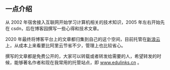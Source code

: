 
## 一点介绍

从 2002 年宿舍接入互联网开始学习计算机相关的技术知识，2005 年左右开始先在 csdn，后在博客园撰写一些心得和技术文章。

2020 年最终将博客平台上的文章都归集到自己的这个空间，目前托管在[新浪云](https://sae.sinacloud.com)上，从成本上来看要比阿里云节省不少，管理上也比较省心。

撰写的文章都是免费公开的，大家可以转载或者转发给需要的人，希望转发的时候，能够著名作者和现在我常用的托管站点，即 www.edulinks.cn 。

